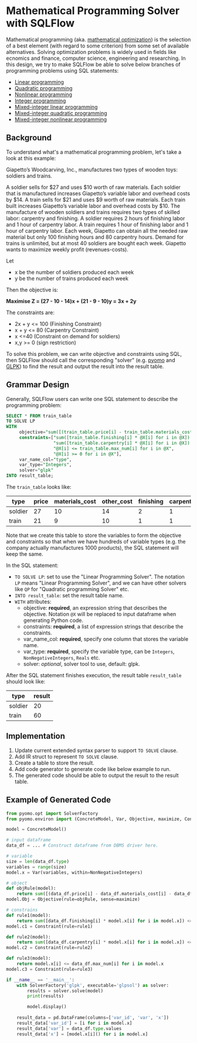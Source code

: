 # Mathematical Programming Solver with SQLFlow

Mathematical programming (aka. [mathematical optimization](https://en.wikipedia.org/wiki/Mathematical_optimization)) is the selection of a best element (with regard to some criterion) from some set of available alternatives. Solving optimization problems is widely used in fields like ecnomics and finance, computer science, engineering and researching. In this design, we try to make SQLFlow be able to solve below branches of programming problems using SQL statements:

- [Linear programming](https://en.wikipedia.org/wiki/Linear_programming)
- [Quadratic programming](https://en.wikipedia.org/wiki/Quadratic_programming)
- [Nonlinear programming](https://en.wikipedia.org/wiki/Nonlinear_programming)
- [Integer programming](https://en.wikipedia.org/wiki/Integer_programming)
- [Mixed-integer linear programming](http://macc.mcmaster.ca/maccfiles/chachuatnotes/07-MILP-I_handout.pdf)
- [Mixed-integer quadratic programming](http://www.optimization-online.org/DB_FILE/2014/07/4446.pdf)
- [Mixed-integer nonlinear programming](https://link.springer.com/book/10.1007/978-1-4614-1927-3)

## Background

To understand what's a mathematical programming problem, let's take a look at this example:

Giapetto’s Woodcarving, Inc., manufactures two types of wooden toys: soldiers and trains. 

A soldier sells for $27 and uses $10 worth of raw materials.  Each soldier that is manufactured increases Giapetto’s variable labor and overhead costs by $14.  A train sells for $21 and uses $9 worth of raw materials.  Each train built increases Giapetto’s variable labor and overhead costs by $10.  The manufacture of wooden soldiers and trains requires two types of skilled labor: carpentry and finishing.  A soldier requires 2 hours of finishing labor and 1 hour of carpentry labor.  A train requires 1 hour of finishing labor and 1 hour of carpentry labor.  Each week, Giapetto can obtain all the needed raw material but only 100 finishing hours and 80 carpentry hours.  Demand for trains is unlimited, but at most 40 soldiers are bought each week.  Giapetto wants to maximize weekly profit (revenues-costs).

Let

- x be the number of soldiers produced each week
- y be the number of trains produced each week

Then the objective is: 

**Maximise Z = (27 - 10 - 14)x + (21 - 9 - 10)y = 3x + 2y**

The constraints are:

- 2x + y <= 100 (Finishing Constraint)
- x + y <= 80 (Carpentry Constraint)
- x <=40 (Constraint on demand for soldiers)
- x,y >= 0 (sign restriction)


To solve this problem, we can write objective and constraints using SQL, then SQLFlow should call the corresponding "solver" (e.g. [pyomo](http://www.pyomo.org/) and [GLPK](https://www.gnu.org/software/glpk/)) to find the result and output the result into the result table.

## Grammar Design

Generally, SQLFlow users can write one SQL statement to describe the programming problem:

```sql
SELECT * FROM train_table
TO SOLVE LP
WITH
     objective="sum([(train_table.price[i] - train_table.materials_cost[i] - train_table.other_cost[i]) * @X[i] for i in @X])",
     constraints=["sum([train_table.finishing[i] * @X[i] for i in @X]) <= 100",
                  "sum([train_table.carpentry[i] * @X[i] for i in @X]) <= 80",
                  "@X[i] <= train_table.max_num[i] for i in @X",
                  "@X[i] >= 0 for i in @X"],
     var_name_col="type",
     var_type="Integers",
     solver="glpk"
INTO result_table;
```

The `train_table` looks like:

|  type   | price | materials_cost | other_cost | finishing | carpentry | max_num |
| ------- | ----- | -------------- | ---------- | --------- | --------- | ------- |
| soldier | 27    | 10             | 14         | 2         | 1         | 40      |
| train   | 21    | 9              | 10         | 1         | 1         | 10000   |

Note that we create this table to store the variables to form the objective and constraints so that when we have hundreds of variable types (e.g. the company actually manufactures 1000 products), the SQL statement will keep the same.

In the SQL statement:

- `TO SOLVE LP`: set to use the "Linear Programming Solver". The notation `LP` means "Linear Programming Solver", and we can have other solvers like `QP` for "Quadratic programming Solver" etc.
- `INTO result_table`: set the result table name.
- `WITH` attributes:
    - objective: **required**, an expression string that describes the objective. Notation `@X` will be replaced to input dataframe when generating Python code.
    - constraints: **required**, a list of expression strings that describe the constraints.
    - var_name_col: **required**, specify one column that stores the variable name.
    - var_type: **required**, specify the variable type, can be `Integers`, `NonNegativeIntegers`, `Reals` etc.
    - solver: *optional*, solver tool to use, default: glpk.

After the SQL statement finishes execution, the result table `result_table` should look like:

| type    | result |
| ------  | ------ |
| soldier | 20     |
| train   | 60     |

## Implementation

1. Update current extended syntax parser to support `TO SOLVE` clause.
1. Add IR struct to represent `TO SOLVE` clause.
1. Create a table to store the result.
1. Add code generator to generate code like below example to run.
1. The generated code should be able to output the result to the result table.


## Example of Generated Code


```python
from pyomo.opt import SolverFactory
from pyomo.environ import (ConcreteModel, Var, Objective, maximize, Constraint, NonNegativeIntegers)

model = ConcreteModel()

# input dataframe
data_df = ... # Construct dataframe from DBMS driver here.

# variable
size = len(data_df.type)
variables = range(size)
model.x = Var(variables, within=NonNegativeIntegers)

# object
def objRule(model):
    return sum([(data_df.price[i] - data_df.materials_cost[i] - data_df.other_cost[i]) * model.x[i] for i in model.x])
model.Obj = Objective(rule=objRule, sense=maximize)

# constrains
def rule1(model):
    return sum([data_df.finishing[i] * model.x[i] for i in model.x]) <= 100
model.c1 = Constraint(rule=rule1)

def rule2(model):
    return sum([data_df.carpentry[i] * model.x[i] for i in model.x]) <= 80
model.c2 = Constraint(rule=rule2)

def rule3(model):
    return model.x[i] <= data_df.max_num[i] for i in model.x
model.c3 = Constraint(rule=rule3)

if __name__ == '__main__':
    with SolverFactory('glpk', executable='glpsol') as solver:
        results = solver.solve(model)
        print(results)

        model.display()
    
    result_data = pd.DataFrame(columns=['var_id', 'var', 'x'])
    result_data['var_id'] = [i for i in model.x]
    result_data['var'] = data_df.type.values
    result_data['x'] = [model.x[i]() for i in model.x]
```

